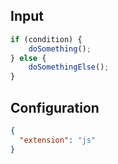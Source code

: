 
## Input
```javascript input
if (condition) {
    doSomething();
} else {
    doSomethingElse();
}
```

## Configuration
```json configuration
{
  "extension": "js"
}
```
